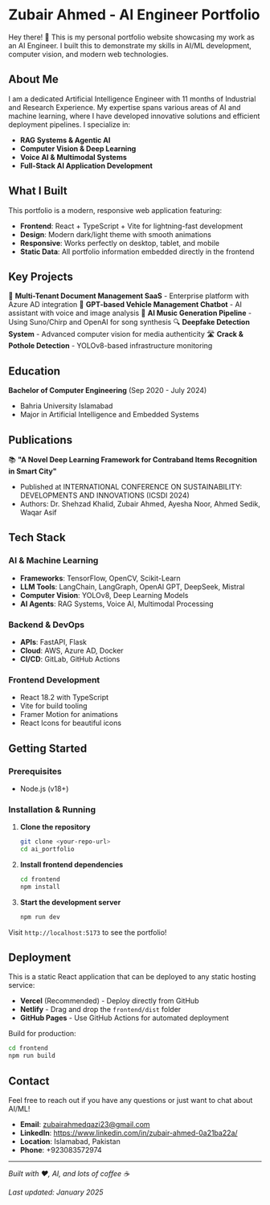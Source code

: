 # Zubair Ahmed - AI Engineer Portfolio

Hey there! 👋 This is my personal portfolio website showcasing my work as an AI Engineer. I built this to demonstrate my skills in AI/ML development, computer vision, and modern web technologies.

## About Me

I am a dedicated Artificial Intelligence Engineer with 11 months of Industrial and Research Experience. My expertise spans various areas of AI and machine learning, where I have developed innovative solutions and efficient deployment pipelines. I specialize in:

- **RAG Systems & Agentic AI**
- **Computer Vision & Deep Learning**
- **Voice AI & Multimodal Systems**
- **Full-Stack AI Application Development**

## What I Built

This portfolio is a modern, responsive web application featuring:

- **Frontend**: React + TypeScript + Vite for lightning-fast development
- **Design**: Modern dark/light theme with smooth animations
- **Responsive**: Works perfectly on desktop, tablet, and mobile
- **Static Data**: All portfolio information embedded directly in the frontend

## Key Projects

🚀 **Multi-Tenant Document Management SaaS** - Enterprise platform with Azure AD integration
🤖 **GPT-based Vehicle Management Chatbot** - AI assistant with voice and image analysis
🎵 **AI Music Generation Pipeline** - Using Suno/Chirp and OpenAI for song synthesis
🔍 **Deepfake Detection System** - Advanced computer vision for media authenticity
🛣️ **Crack & Pothole Detection** - YOLOv8-based infrastructure monitoring

## Education

**Bachelor of Computer Engineering** (Sep 2020 - July 2024)
- Bahria University Islamabad
- Major in Artificial Intelligence and Embedded Systems

## Publications

📚 **"A Novel Deep Learning Framework for Contraband Items Recognition in Smart City"**
- Published at INTERNATIONAL CONFERENCE ON SUSTAINABILITY: DEVELOPMENTS AND INNOVATIONS (ICSDI 2024)
- Authors: Dr. Shehzad Khalid, Zubair Ahmed, Ayesha Noor, Ahmed Sedik, Waqar Asif

## Tech Stack

### AI & Machine Learning
- **Frameworks**: TensorFlow, OpenCV, Scikit-Learn
- **LLM Tools**: LangChain, LangGraph, OpenAI GPT, DeepSeek, Mistral
- **Computer Vision**: YOLOv8, Deep Learning Models
- **AI Agents**: RAG Systems, Voice AI, Multimodal Processing

### Backend & DevOps
- **APIs**: FastAPI, Flask
- **Cloud**: AWS, Azure AD, Docker
- **CI/CD**: GitLab, GitHub Actions

### Frontend Development
- React 18.2 with TypeScript
- Vite for build tooling
- Framer Motion for animations
- React Icons for beautiful icons

## Getting Started

### Prerequisites
- Node.js (v18+)

### Installation & Running

1. **Clone the repository**
   ```bash
   git clone <your-repo-url>
   cd ai_portfolio
   ```

2. **Install frontend dependencies**
   ```bash
   cd frontend
   npm install
   ```

3. **Start the development server**
   ```bash
   npm run dev
   ```

Visit `http://localhost:5173` to see the portfolio!

## Deployment

This is a static React application that can be deployed to any static hosting service:

- **Vercel** (Recommended) - Deploy directly from GitHub
- **Netlify** - Drag and drop the `frontend/dist` folder
- **GitHub Pages** - Use GitHub Actions for automated deployment

Build for production:
```bash
cd frontend
npm run build
```

## Contact

Feel free to reach out if you have any questions or just want to chat about AI/ML!

- **Email**: zubairahmedqazi23@gmail.com
- **LinkedIn**: https://www.linkedin.com/in/zubair-ahmed-0a21ba22a/
- **Location**: Islamabad, Pakistan
- **Phone**: +923083572974

---

*Built with ❤️, AI, and lots of coffee ☕*

*Last updated: January 2025*